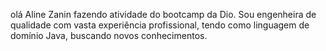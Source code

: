 olá
Aline Zanin fazendo atividade do bootcamp da Dio.
Sou engenheira de qualidade com vasta experiência profissional, tendo como linguagem de domínio Java, buscando novos conhecimentos.
